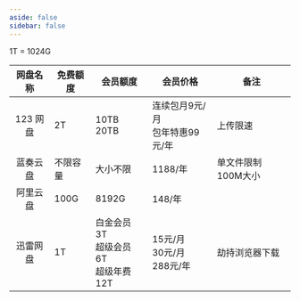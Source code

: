 ```yaml
---
aside: false
sidebar: false
---
```


<Badge type='info'>1T = 1024G</Badge>

|  网盘名称  |  免费额度  |  会员额度  |  会员价格  |  备注 |
|:---:|---|---|---|---|
|123 网盘|2T|10TB <br/> 20TB|连续包月9元/月 <br/> 包年特惠99元/年|上传限速|
|蓝奏云盘|不限容量|大小不限|1188/年|单文件限制100M大小|
|阿里云盘|100G|8192G|148/年||
|迅雷网盘|1T|白金会员 3T <br/> 超级会员 6T <br/> 超级年费 12T|15元/月 <br/> 30元/月 <br/> 288元/年|劫持浏览器下载|
